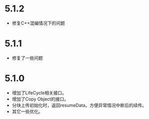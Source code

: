 # 5.1.2    
- 修复C++混编情况下的问题

# 5.1.1
- 修复了一些问题

# 5.1.0
- 增加了LifeCycle相关接口。
- 增加了Copy Object的接口。
- 分块上传初始化时，返回resumeData，方便异常情况中断后的续传。
- 其它一些优化。
